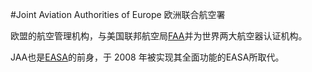 #Joint Aviation Authorities of Europe 欧洲联合航空署

欧盟的航空管理机构，与美国联邦航空局[FAA](Aviation:Abbreviation:OAT)并为世界两大航空器认证机构。

JAA也是[EASA](Aviation:Abbreviation:OAT)的前身，于 2008 年被实现其全面功能的EASA所取代。
